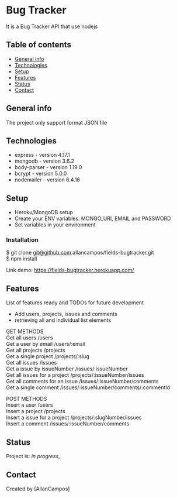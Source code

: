 # Bug Tracker
It is a Bug Tracker API that use nodejs

## Table of contents
* [General info](#general-info)
* [Technologies](#technologies)
* [Setup](#setup)
* [Features](#features)
* [Status](#status)
* [Contact](#contact)

## General info
The project only support format JSON file

## Technologies
* express - version 4.17.1
* mongodb - version 3.6.2
* body-parser - version 1.19.0
* bcrypt - version 5.0.0
* nodemailer - version 6.4.16

## Setup
* Heroku/MongoDB setup
* Create your ENV variables: MONGO_URI, EMAIL and PASSWORD 
* Set variables in your environment

### Installation
$ git clone git@github.com:allancampos/fields-bugtracker.git <br/>
$ npm install

Link demo: https://fields-bugtracker.herokuapp.com/

## Features
List of features ready and TODOs for future development
* Add users, projects, issues and comments
* retrieving all and individual list elements

GET METHODS <br/>
Get all users /users  <br/>
Get a user by email /users/:email <br/>
Get all projects /projects <br/>
Get a single project /projects/:slug <br/>
Get all issues /issues <br/>
Get a issue by issueNumber /issues/:issueNumber <br/>
Get all issues for a project /projects/:issueNumber/issues <br/>
Get all comments for an issue /issues/:issueNumber/comments <br/>
Get a single comment /issues/:issueNumber/comments/:commentId <br/>

POST METHODS <br/>
Insert a user /users <br/>
Insert a project /projects <br/>
Insert a issue for a project /projects/:slugNumber/issues <br/>
Insert a comment /issues/:issueNumber/comments <br/>

## Status
Project is: _in progress_,

## Contact
Created by [AllanCampos]